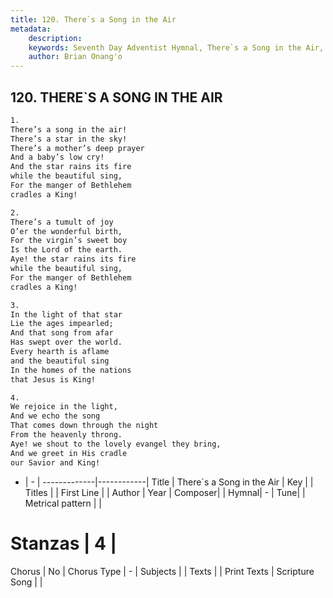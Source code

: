 ```yaml
---
title: 120. There`s a Song in the Air
metadata:
    description: 
    keywords: Seventh Day Adventist Hymnal, There`s a Song in the Air, , 
    author: Brian Onang'o
---
```



## 120. THERE`S A SONG IN THE AIR

```txt
1.
There’s a song in the air!
There’s a star in the sky!
There’s a mother’s deep prayer
And a baby’s low cry!
And the star rains its fire
while the beautiful sing,
For the manger of Bethlehem
cradles a King!

2.
There’s a tumult of joy
O’er the wonderful birth,
For the virgin’s sweet boy
Is the Lord of the earth.
Aye! the star rains its fire
while the beautiful sing,
For the manger of Bethlehem
cradles a King!

3.
In the light of that star
Lie the ages impearled;
And that song from afar
Has swept over the world.
Every hearth is aflame
and the beautiful sing
In the homes of the nations
that Jesus is King!

4.
We rejoice in the light,
And we echo the song
That comes down through the night
From the heavenly throng.
Aye! we shout to the lovely evangel they bring,
And we greet in His cradle
our Savior and King!
```

- |   -  |
-------------|------------|
Title | There`s a Song in the Air |
Key |  |
Titles |  |
First Line |  |
Author | 
Year | 
Composer|  |
Hymnal|  - |
Tune|  |
Metrical pattern | |
# Stanzas | 4 |
Chorus | No |
Chorus Type | - |
Subjects |  |
Texts |  |
Print Texts | 
Scripture Song |  |
  
